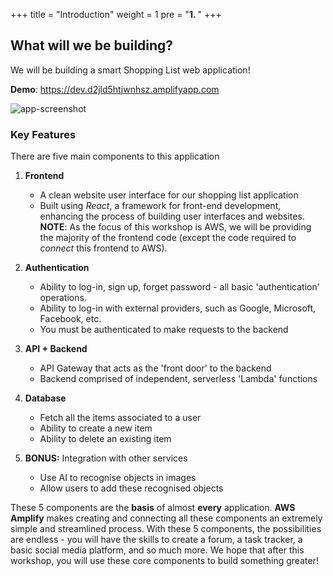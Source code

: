 
+++
title = "Introduction"
weight = 1
pre = "<b>1. </b>"
+++

## What will we be building? 
We will be building a smart Shopping List web application!

**Demo**: https://dev.d2jld5htjwnhsz.amplifyapp.com

![app-screenshot](/img/AppScreenshot.png)


### Key Features

There are five main components to this application
1. **Frontend**
   - A clean website user interface for our shopping list application
   - Built using *React*, a framework for front-end development, enhancing the process of building user interfaces and websites.
     **NOTE**: As the focus of this workshop is AWS, we will be providing the majority of the frontend code (except the code required to *connect* this frontend to AWS).

2. **Authentication**
   - Ability to log-in, sign up, forget password - all basic 'authentication' operations. 
   - Ability to log-in with external providers, such as Google, Microsoft, Facebook, etc. 
   - You must be authenticated to make requests to the backend
3. **API + Backend**
   - API Gateway that acts as the 'front door' to the backend
   - Backend comprised of independent, serverless 'Lambda' functions
4. **Database**
   - Fetch all the items associated to a user
   - Ability to create a new item
   - Ability to delete an existing item
5. **BONUS:** Integration with other services
   - Use AI to recognise objects in images
   - Allow users to add these recognised objects

These 5 components are the **basis** of almost **every** application. **AWS Amplify** makes creating and connecting all these components an extremely simple and streamlined process. With these 5 components, the possibilities are endless - you will have the skills to create a forum, a task tracker, a basic social media platform, and so much more. We hope that after this workshop, you will use these core components to build something greater!
